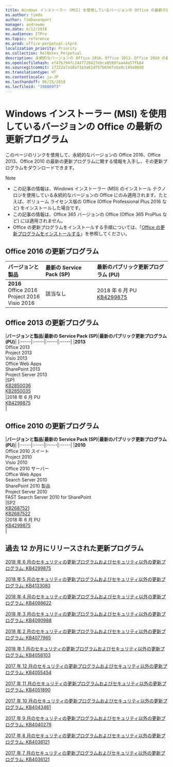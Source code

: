 ```yaml
---
title: Windows インストーラー (MSI) を使用しているバージョンの Office の最新の更新プログラム
ms.author: timda
author: TimDavenport
manager: andrewmo
ms.date: 6/12/2018
ms.audience: ITPro
ms.topic: reference
ms.prod: office-perpetual-itpro
localization_priority: Priority
ms.collection: RelNotes_Perpetual
description: 永続的なバージョンの Office 2016、Office 2013、Office 2010 の最新の更新プログラムの情報へのリンクを IT 技術者に提供します
ms.openlocfilehash: ef47b794fc2447720427ebca0599faa44a57fb84
ms.sourcegitcommit: 17322a7a18a71b3a61df57b656fa5a0c149a8880
ms.translationtype: HT
ms.contentlocale: ja-JP
ms.lasthandoff: 06/25/2018
ms.locfileid: "19886973"
---
```

# <a name="latest-updates-for-versions-of-office-that-use-windows-installer-msi"></a>Windows インストーラー (MSI) を使用しているバージョンの Office の最新の更新プログラム

このページのリンクを使用して、永続的なバージョンの Office 2016、Office 2013、Office 2010 の最新の更新プログラムに関する情報を入手し、その更新プログラムをダウンロードできます。
  
 
> [!NOTE]
> - この記事の情報は、Windows インストーラー (MSI) のインストール テクノロジを使用している永続的なバージョンの Office にのみ適用されます。たとえば、ボリューム ライセンス版の Office (Office Professional Plus 2016 など) をインストールした場合です。
> - この記事の情報は、Office 365 バージョンの Office (Office 365 ProPlus など) には適用されません。
> - Office の更新プログラムをインストールする手順については、「[Office の更新プログラムをインストールする](https://support.office.com/article/2ab296f3-7f03-43a2-8e50-46de917611c5)」を参照してください。 


## <a name="office-2016-updates"></a>Office 2016 の更新プログラム

|**バージョンと製品**|**最新の Service Pack (SP)**|**最新のパブリック更新プログラム (PU)**|
|:-----|:-----|:-----|
|**2016** <br/> Office 2016  <br/> Project 2016  <br/> Visio 2016  <br/> |該当なし  <br/> |2018 年 6 月 PU  <br/> [KB4299875](https://support.microsoft.com/ja-JP/help/4299875) <br/> |
   
## <a name="office-2013-updates"></a>Office 2013 の更新プログラム

|**バージョンと製品**|**最新の Service Pack (SP)**|**最新のパブリック更新プログラム (PU)**|
|:-----|:-----|:-----|:-----|
|**2013** <br/> Office 2013  <br/> Project 2013  <br/> Visio 2013  <br/> Office Web Apps  <br/> SharePoint 2013  <br/> Project Server 2013  <br/> |SP1 <br/> [KB2850036](https://support.microsoft.com/kb/2850036) <br/>[KB2850035](https://support.microsoft.com/kb/2850035) <br/> |2018 年 6 月 PU  <br/> [KB4299875](https://support.microsoft.com/ja-JP/help/4299875) <br/> |
   
## <a name="office-2010-updates"></a>Office 2010 の更新プログラム

|**バージョンと製品**|**最新の Service Pack (SP)**|**最新のパブリック更新プログラム (PU)**|
|:-----|:-----|:-----|:-----|
|**2010** <br/> Office 2010 スイート  <br/> Project 2010  <br/> Visio 2010  <br/> Office 2010 サーバー  <br/> Office Web Apps  <br/> Search Server 2010  <br/> SharePoint 2010 製品  <br/> Project Server 2010  <br/> FAST Search Server 2010 for SharePoint  <br/> |SP2 <br/>[KB2687521](https://support.microsoft.com/kb/2687521) <br/> [KB2687522](https://support.microsoft.com/kb/2687522) <br/> |2018 年 6 月 PU <br/>[KB4299875](https://support.microsoft.com/ja-JP/help/4299875) <br/>|
   

   
## <a name="updates-released-in-past-12-months"></a>過去 12 か月にリリースされた更新プログラム

[2018 年 6 月のセキュリティの更新プログラムおよびセキュリティ以外の更新プログラム: KB4299875](https://support.microsoft.com/help/4299875)  

[2018 年 5 月のセキュリティの更新プログラムおよびセキュリティ以外の更新プログラム: KB4133083 ](https://support.microsoft.com/ja-JP/help/4133083)
  
[2018 年 4 月のセキュリティの更新プログラムおよびセキュリティ以外の更新プログラム: KB4098622](https://support.microsoft.com/ja-JP/help/4098622) 
  
[2018 年 3 月のセキュリティの更新プログラムおよびセキュリティ以外の更新プログラム: KB4090988](https://support.microsoft.com/ja-JP/help/4090988)  
  
[2018 年 2 月のセキュリティの更新プログラムおよびセキュリティ以外の更新プログラム: KB4077965](https://support.microsoft.com/help/4077965)  
  
[2018 年 1 月のセキュリティの更新プログラムおよびセキュリティ以外の更新プログラム: KB4058103](https://support.microsoft.com/help/4058103)   
  
[2017 年 12 月のセキュリティの更新プログラムおよびセキュリティ以外の更新プログラム: KB4055454](https://support.microsoft.com/help/4055454)   
  
[2017 年 11 月のセキュリティの更新プログラムおよびセキュリティ以外の更新プログラム: KB4051890](https://support.microsoft.com/help/4051890)   
  
[2017 年 10 月のセキュリティの更新プログラムおよびセキュリティ以外の更新プログラム: KB4043461](https://support.microsoft.com/help/4043461)   
  
[2017 年 9 月のセキュリティの更新プログラムおよびセキュリティ以外の更新プログラム: KB4040279](https://support.microsoft.com/help/4040279)   
  
[2017 年 8 月のセキュリティの更新プログラムおよびセキュリティ以外の更新プログラム: KB4036121](https://support.microsoft.com/help/4036121)   
  
[2017 年 7 月のセキュリティの更新プログラムおよびセキュリティ以外の更新プログラム: KB4036121](https://support.microsoft.com/help/4033107)   
   
  
